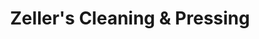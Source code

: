 ---
title: "Zeller's Cleaning & Pressing"
url: /raton/zellers-cleaning-and-pressing/
shop: laundry
---